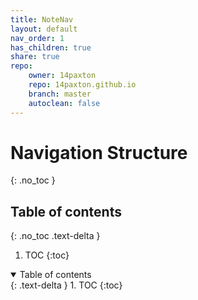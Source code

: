 ```yaml
---
title: NoteNav
layout: default
nav_order: 1
has_children: true
share: true    
repo:    
    owner: 14paxton    
    repo: 14paxton.github.io    
    branch: master    
    autoclean: false
---
```


# Navigation Structure
{: .no_toc }

## Table of contents
{: .no_toc .text-delta }

1. TOC
   {:toc}

<details open markdown="block">
  <summary>
    Table of contents
  </summary>
  {: .text-delta }
1. TOC
{:toc}
</details>

[//]: # (- [GitHubPages]&#40;./GithubPages/Pages/GHP.md&#41;)

[//]: # (    - [Jekyll]&#40;./GithubPages/Pages/Jekyll.md&#41;)

[//]: # (    - [MarkDown]&#40;./GithubPages/Pages/MarkDown.md&#41;)

[//]: # ()
[//]: # (- [MAC]&#40;./MacNotes/Pages/MacNotes.md&#41;)

[//]: # (- [Obsidian]&#40;./Obsidian/Pages/Obsidian.md&#41;)
